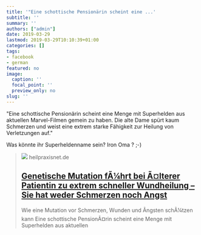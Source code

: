 ```yaml
---
title: '"Eine schottische Pensionärin scheint eine ...'
subtitle: ''
summary: ''
authors: ["admin"]
date: 2019-03-29
lastmod: 2019-03-29T10:10:39+01:00
categories: []
tags:
- facebook
- german
featured: no
image:
  caption: ''
  focal_point: ''
  preview_only: no
slug: ''
---
```

"Eine schottische Pensionärin scheint eine Menge mit Superhelden aus aktuellen Marvel-Filmen gemein zu haben. Die alte Dame spürt kaum Schmerzen und weist eine extrem starke Fähigkeit zur Heilung von Verletzungen auf."

Was könnte ihr Superheldenname sein? Iron Oma ? ;-)
> [![](https://www.heilpraxisnet.de/wp-content/uploads/2017/01/Narben-Wundheilung.jpg)](https://www.heilpraxisnet.de/naturheilpraxis/mutationsgen-patientin-hat-tatsaechlich-eine-extreme-wundheilung-und-keine-schmerzen-20190328447584)
> heilpraxisnet.de
> ## [Genetische Mutation fÃ¼hrt bei Ã¤lterer Patientin zu extrem schneller Wundheilung – Sie hat weder Schmerzen noch Angst](https://www.heilpraxisnet.de/naturheilpraxis/mutationsgen-patientin-hat-tatsaechlich-eine-extreme-wundheilung-und-keine-schmerzen-20190328447584)
>
>Wie eine Mutation vor Schmerzen, Wunden und Ãngsten schÃ¼tzen kann Eine schottische PensionÃ¤rin scheint eine Menge mit Superhelden aus aktuellen


